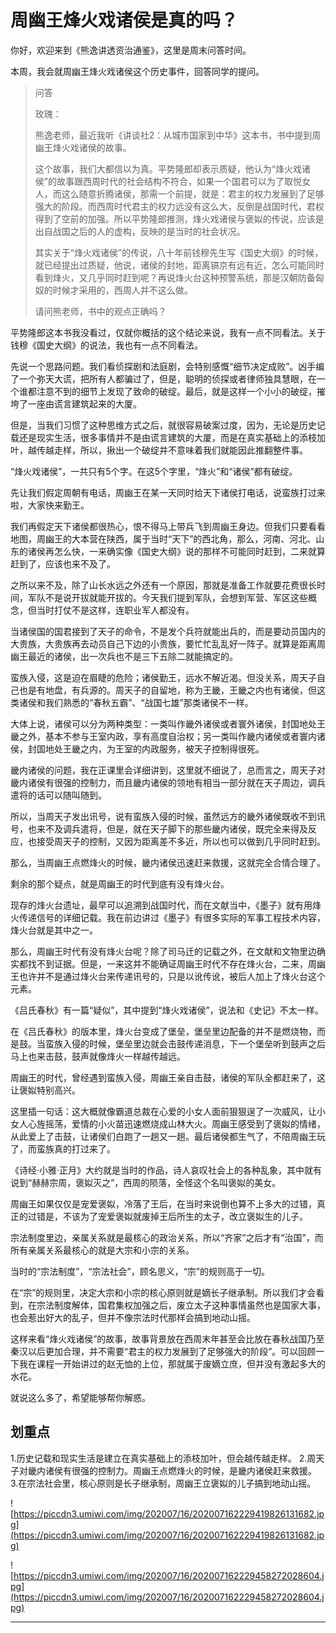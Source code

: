 # 周幽王烽火戏诸侯是真的吗？

你好，欢迎来到《熊逸讲透资治通鉴》，这里是周末问答时间。

本周，我会就周幽王烽火戏诸侯这个历史事件，回答同学的提问。

> 问答
> 
> 玫瑰： 
> 
> 
> 
> 熊逸老师，最近我听《讲谈社2：从城市国家到中华》这本书，书中提到周幽王烽火戏诸侯的故事。
> 
> 
> 
> 这个故事，我们大都信以为真。平势隆郎却表示质疑，他认为“烽火戏诸侯”的故事跟西周时代的社会结构不符合，如果一个国君可以为了取悦女人，而这么随意折腾诸侯，那需一个前提，就是：君主的权力发展到了足够强大的阶段。而西周时代君主的权力远没有这么大，反倒是战国时代，君权得到了空前的加强。所以平势隆郎推测，烽火戏诸侯与褒姒的传说，应该是出自战国之后的人的虚构，反映的是当时的社会状况。
> 
> 
> 
> 其实关于“烽火戏诸侯”的传说，八十年前钱穆先生写《国史大纲》的时候，就已经提出过质疑，他说，诸侯的封地，距离镐京有远有近，怎么可能同时看到烽火，又几乎同时赶到呢？再说烽火台这种预警系统，那是汉朝防备匈奴的时候才采用的，西周人并不这么做。
> 
> 
> 
> 请问熊老师，书中的观点正确吗？

平势隆郎这本书我没看过，仅就你概括的这个结论来说，我有一点不同看法。关于钱穆《国史大纲》的说法，我也有一点不同看法。

先说一个思路问题。我们看侦探剧和法庭剧，会特别感慨“细节决定成败”。凶手编了一个弥天大谎，把所有人都骗过了，但是，聪明的侦探或者律师独具慧眼，在一个谁都注意不到的细节上发现了致命的破绽。最后，就是这样一个小小的破绽，摧垮了一座由谎言建筑起来的大厦。

但是，当我们习惯了这种思维方式之后，就很容易破案过度，因为，无论是历史记载还是现实生活，很多事情并不是由谎言建筑的大厦，而是在真实基础上的添枝加叶，越传越走样，所以，揪出一个破绽并不意味着我们就能因此推翻整件事。

“烽火戏诸侯”，一共只有5个字。在这5个字里，“烽火”和“诸侯”都有破绽。

先让我们假定周朝有电话，周幽王在某一天同时给天下诸侯打电话，说蛮族打过来啦，大家快来勤王。

我们再假定天下诸侯都很热心，恨不得马上带兵飞到周幽王身边。但我们只要看看地图，周幽王的大本营在陕西，属于当时“天下”的西北角，那么，河南、河北、山东的诸侯再怎么快，一来确实像《国史大纲》说的那样不可能同时赶到，二来就算赶到了，应该也来不及了。

之所以来不及，除了山长水远之外还有一个原因，那就是准备工作就要花费很长时间，军队不是说开拔就能开拔的。今天我们提到军队，会想到军营、军区这些概念，但当时打仗不是这样，连职业军人都没有。

当诸侯国的国君接到了天子的命令，不是发个兵符就能出兵的，而是要动员国内的大贵族，大贵族再去动员自己下边的小贵族，要忙忙乱乱好一阵子。就算是距离周幽王最近的诸侯，出一次兵也不是三下五除二就能搞定的。

蛮族入侵，这是迫在眉睫的危险；诸侯勤王，远水不解近渴。但没关系，周天子自己也是有地盘，有兵源的。周天子的自留地，称为王畿，王畿之内也有诸侯，但这类诸侯和我们熟悉的“春秋五霸”、“战国七雄”那类诸侯不一样。

大体上说，诸侯可以分为两种类型：一类叫作畿外诸侯或者寰外诸侯，封国地处王畿之外，基本不参与王室内政，享有高度自治权；另一类叫作畿内诸侯或者寰内诸侯，封国地处王畿之内，为王室的内政服务，被天子控制得很死。

畿内诸侯的问题，我在正课里会详细讲到，这里就不细说了，总而言之，周天子对畿内诸侯有很强的控制力，而且畿内诸侯的领地有相当一部分就在天子周边，调兵遣将的话可以随叫随到。

所以，当周天子发出讯号，说有蛮族入侵的时候，虽然远方的畿外诸侯既收不到讯号，也来不及调兵遣将，但是，就在天子脚下的那些畿内诸侯，既完全来得及反应，也接受周天子的控制，又因为距离差不多近，所以也可以做到几乎同时赶到。

那么，当周幽王点燃烽火的时候，畿内诸侯迅速赶来救援，这就完全合情合理了。

剩余的那个疑点，就是周幽王的时代到底有没有烽火台。

现存的烽火台遗址，最早可以追溯到战国时代，而在文献当中，《墨子》就有用烽火传递信号的详细记载。我在前边讲过《墨子》有很多实际的军事工程技术内容，烽火台就是其中之一。

那么，周幽王时代有没有烽火台呢？除了司马迁的记载之外，在文献和文物里边确实都找不到证据。但是，一来这并不能确证周幽王时代不存在烽火台，二来，周幽王也许并不是通过烽火台来传递讯号的，只是以讹传讹，被后人加上了烽火台这个元素。

《吕氏春秋》有一篇“疑似”，其中提到“烽火戏诸侯”，说法和《史记》不太一样。

在《吕氏春秋》的版本里，烽火台变成了堡垒，堡垒里边配备的并不是燃烧物，而是鼓。当蛮族入侵的时候，堡垒里边就会击鼓传递消息，下一个堡垒听到鼓声之后马上也来击鼓，鼓声就像烽火一样越传越远。

周幽王的时代，曾经遇到蛮族入侵，周幽王亲自击鼓，诸侯的军队全都赶来了，这让褒姒特别高兴。

这里插一句话：这大概就像霸道总裁在心爱的小女人面前狠狠逞了一次威风，让小女人心旌摇荡，爱情的小火苗迅速燃烧成山林大火。周幽王感受到了褒姒的情绪，从此爱上了击鼓，让诸侯们白跑了一趟又一趟。最后诸侯都生气了，不陪周幽王玩了，而蛮族真的打过来了。

《诗经·小雅·正月》大约就是当时的作品，诗人哀叹社会上的各种乱象，其中就有说到“赫赫宗周，褒姒灭之”，西周的陨落，全怪这个名叫褒姒的美女。

周幽王如果仅仅是宠爱褒姒，冷落了王后，在当时来说倒也算不上多大的过错，真正的过错是，不该为了宠爱褒姒就废掉王后所生的太子，改立褒姒生的儿子。

宗法制度里边，亲属关系就是最核心的政治关系，所以“齐家”之后才有“治国”，而所有亲属关系最核心的就是大宗和小宗的关系。

当时的“宗法制度”，“宗法社会”，顾名思义，“宗”的规则高于一切。

在“宗”的规则里，决定大宗和小宗的核心原则就是嫡长子继承制。所以我们才会看到，在宗法制度解体，国君集权加强之后，废立太子这种事情虽然也是国家大事，也会惹出好大的乱子，但并不像宗法时代那样会搞到地动山摇。

这样来看“烽火戏诸侯”的故事，故事背景放在西周末年甚至会比放在春秋战国乃至秦汉以后更加合理，并不需要“君主的权力发展到了足够强大的阶段”。可以回顾一下我在课程一开始讲过的赵无恤的上位，那就属于废嫡立庶，但并没有激起多大的水花。

就说这么多了，希望能够帮你解惑。

## 划重点

1.历史记载和现实生活是建立在真实基础上的添枝加叶，但会越传越走样。
2.周天子对畿内诸侯有很强的控制力。周幽王点燃烽火的时候，是畿内诸侯赶来救援。
3.在宗法社会里，核心原则是长子继承制，周幽王立褒姒的儿子搞到地动山摇。

![https://piccdn3.umiwi.com/img/202007/16/202007162229419826131682.jpg](https://piccdn3.umiwi.com/img/202007/16/202007162229419826131682.jpg)

![https://piccdn3.umiwi.com/img/202007/16/202007162229458272028604.jpg](https://piccdn3.umiwi.com/img/202007/16/202007162229458272028604.jpg)

---

